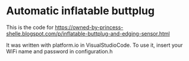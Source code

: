 # Automatic inflatable buttplug

This is the code for https://owned-by-princess-shelle.blogspot.com/p/inflatable-buttplug-and-edging-sensor.html

It was written with platform.io in VisualStudioCode. To use it, insert your WiFi name and password in configuration.h
